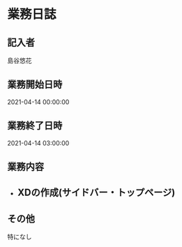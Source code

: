 # 業務日誌

## 記入者

島谷悠花

## 業務開始日時

2021-04-14 00:00:00

## 業務終了日時

2021-04-14 03:00:00

## 業務内容

- XDの作成(サイドバー・トップページ)
	- 

## その他

特になし